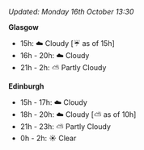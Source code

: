 *Updated: Monday 16th October 13:30*

**Glasgow**

* 15h: :cloud: Cloudy [:umbrella: as of 15h]
* 16h - 20h: :cloud: Cloudy
* 21h - 2h: :partly_sunny: Partly Cloudy

**Edinburgh**

* 15h - 17h: :cloud: Cloudy
* 18h - 20h: :cloud: Cloudy [:partly_sunny: as of 10h]
* 21h - 23h: :partly_sunny: Partly Cloudy
* 0h - 2h: :sunny: Clear
